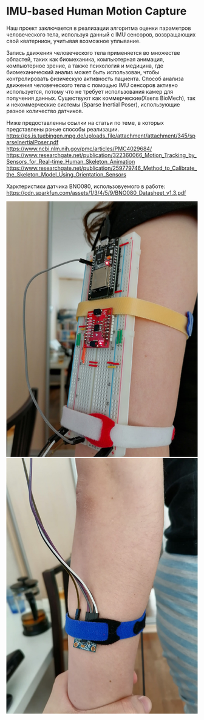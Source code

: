 # IMU-based Human Motion Capture

Наш проект заключается в реализации алгоритма оценки параметров человеческого тела, используя данный с IMU сенсоров, возвращающих свой кватернион, учитывая возможное уплывание.

Запись движения человеческого тела применяется во множестве областей, таких как биомеханика, компьютерная анимация, компьютерное зрение, а также психология и медицина, где биомеханический анализ может быть использован, чтобы контролировать физическую активность пациента.
Способ анализа движения человеческого тела с помощью IMU сенсоров активно используется, потому что не требует использования камер для получения данных. Существуют как коммерческие(Xsens BioMech), так и некоммерческие системы (Sparse Inertial Poser), использующие разное количество датчиков. 

Ниже предоставленны ссылки на статьи по теме, в которых представлены рзные способы реализации.
https://ps.is.tuebingen.mpg.de/uploads_file/attachment/attachment/345/sparseInertialPoser.pdf
https://www.ncbi.nlm.nih.gov/pmc/articles/PMC4029684/
https://www.researchgate.net/publication/322360066_Motion_Tracking_by_Sensors_for_Real-time_Human_Skeleton_Animation
https://www.researchgate.net/publication/259779746_Method_to_Calibrate_the_Skeleton_Model_Using_Orientation_Sensors

Харктеристики датчика BNO080, использовуемого в работе:
https://cdn.sparkfun.com/assets/1/3/4/5/9/BNO080_Datasheet_v1.3.pdf

![](images/Shoulder.jpg)
![](images/Elbow.jpg)
